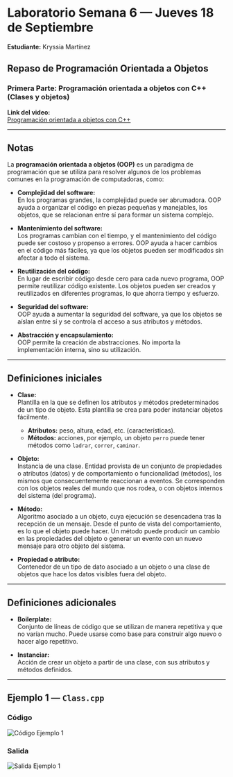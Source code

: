 # Laboratorio Semana 6 — Jueves 18 de Septiembre  

**Estudiante:** Kryssia Martínez  

## Repaso de Programación Orientada a Objetos  

### Primera Parte: Programación orientada a objetos con C++ (Clases y objetos)  

**Link del video:**  
[Programación orientada a objetos con C++](https://www.youtube.com/watch?v=fqvlklYvhJc&list=PLYVKm6dCj8SstdJHy0h7SRPF0L1coOZob)  

---

## Notas  

La **programación orientada a objetos (OOP)** es un paradigma de programación que se utiliza para resolver algunos de los problemas comunes en la programación de computadoras, como:  

- **Complejidad del software:**  
  En los programas grandes, la complejidad puede ser abrumadora. OOP ayuda a organizar el código en piezas pequeñas y manejables, los objetos, que se relacionan entre sí para formar un sistema complejo.  

- **Mantenimiento del software:**  
  Los programas cambian con el tiempo, y el mantenimiento del código puede ser costoso y propenso a errores. OOP ayuda a hacer cambios en el código más fáciles, ya que los objetos pueden ser modificados sin afectar a todo el sistema.  

- **Reutilización del código:**  
  En lugar de escribir código desde cero para cada nuevo programa, OOP permite reutilizar código existente. Los objetos pueden ser creados y reutilizados en diferentes programas, lo que ahorra tiempo y esfuerzo.  

- **Seguridad del software:**  
  OOP ayuda a aumentar la seguridad del software, ya que los objetos se aíslan entre sí y se controla el acceso a sus atributos y métodos.  

- **Abstracción y encapsulamiento:**  
  OOP permite la creación de abstracciones. No importa la implementación interna, sino su utilización.  

---

## Definiciones iniciales  

- **Clase:**  
  Plantilla en la que se definen los atributos y métodos predeterminados de un tipo de objeto. Esta plantilla se crea para poder instanciar objetos fácilmente.  
  - **Atributos:** peso, altura, edad, etc. (características).  
  - **Métodos:** acciones, por ejemplo, un objeto `perro` puede tener métodos como `ladrar`, `correr`, `caminar`.  

- **Objeto:**  
  Instancia de una clase. Entidad provista de un conjunto de propiedades o atributos (datos) y de comportamiento o funcionalidad (métodos), los mismos que consecuentemente reaccionan a eventos. Se corresponden con los objetos reales del mundo que nos rodea, o con objetos internos del sistema (del programa).  

- **Método:**  
  Algoritmo asociado a un objeto, cuya ejecución se desencadena tras la recepción de un mensaje. Desde el punto de vista del comportamiento, es lo que el objeto puede hacer. Un método puede producir un cambio en las propiedades del objeto o generar un evento con un nuevo mensaje para otro objeto del sistema.  

- **Propiedad o atributo:**  
  Contenedor de un tipo de dato asociado a un objeto o una clase de objetos que hace los datos visibles fuera del objeto.  

---

## Definiciones adicionales  

- **Boilerplate:**  
  Conjunto de líneas de código que se utilizan de manera repetitiva y que no varían mucho. Puede usarse como base para construir algo nuevo o hacer algo repetitivo.  

- **Instanciar:**  
  Acción de crear un objeto a partir de una clase, con sus atributos y métodos definidos.  

---

## Ejemplo 1 — `Class.cpp`  

### Código  
![Código Ejemplo 1](ie0417/semanas/semana6/Laboratorio6.1/Ejerciciosoppc/CodigoE1Class.png)  

### Salida  
![Salida Ejemplo 1](ie0417/semanas/semana6/Laboratorio6.1/Ejerciciosoppc/SalidaE1Class.png)  
